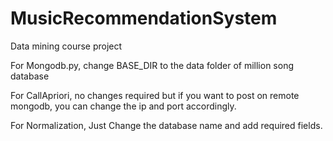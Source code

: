 # MusicRecommendationSystem
Data mining course project

For Mongodb.py, change BASE_DIR to the data folder of million song database

For CallApriori, no changes required but if you want to post on remote mongodb, you can change the ip and port accordingly.

For Normalization, Just Change the database name and add required fields.

